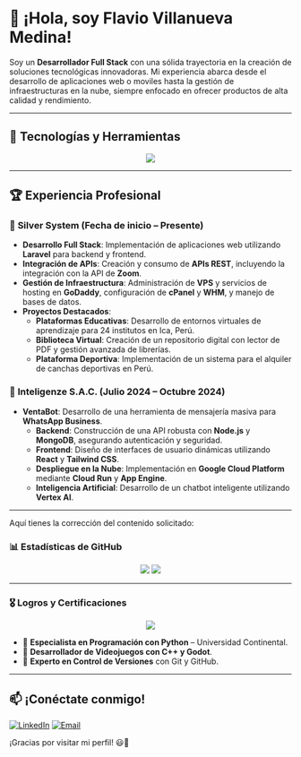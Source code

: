 # 👋 ¡Hola, soy Flavio Villanueva Medina!

Soy un **Desarrollador Full Stack** con una sólida trayectoria en la creación de soluciones tecnológicas innovadoras. Mi experiencia abarca desde el desarrollo de aplicaciones web o moviles hasta la gestión de infraestructuras en la nube, siempre enfocado en ofrecer productos de alta calidad y rendimiento.

---

## 🚀 Tecnologías y Herramientas

<p align="center">
  <a href="https://skillicons.dev">
    <img src="https://skillicons.dev/icons?i=angular,vue,nodejs,python,django,java,kotlin,androidstudio,bootstrap,tailwind,maven,mysql,postgresql,sqlite,mongodb,postgres,azure,gcp,linux,ubuntu,docker,jenkins,git,github,gitlab,postman,vite,nextjs,vercel,visualstudio,vscode,npm,pnpm,astro,godot,arduino,c,cpp" />
  </a>
</p>

---

## 🏆 Experiencia Profesional

### 🔹 **Silver System** (Fecha de inicio – Presente)
- **Desarrollo Full Stack**: Implementación de aplicaciones web utilizando **Laravel** para backend y frontend.
- **Integración de APIs**: Creación y consumo de **APIs REST**, incluyendo la integración con la API de **Zoom**.
- **Gestión de Infraestructura**: Administración de **VPS** y servicios de hosting en **GoDaddy**, configuración de **cPanel** y **WHM**, y manejo de bases de datos.
- **Proyectos Destacados**:
  - **Plataformas Educativas**: Desarrollo de entornos virtuales de aprendizaje para 24 institutos en Ica, Perú.
  - **Biblioteca Virtual**: Creación de un repositorio digital con lector de PDF y gestión avanzada de librerías.
  - **Plataforma Deportiva**: Implementación de un sistema para el alquiler de canchas deportivas en Perú.

### 🔹 **Inteligenze S.A.C.** (Julio 2024 – Octubre 2024)
- **VentaBot**: Desarrollo de una herramienta de mensajería masiva para **WhatsApp Business**.
  - **Backend**: Construcción de una API robusta con **Node.js** y **MongoDB**, asegurando autenticación y seguridad.
  - **Frontend**: Diseño de interfaces de usuario dinámicas utilizando **React** y **Tailwind CSS**.
  - **Despliegue en la Nube**: Implementación en **Google Cloud Platform** mediante **Cloud Run** y **App Engine**.
  - **Inteligencia Artificial**: Desarrollo de un chatbot inteligente utilizando **Vertex AI**.

---

Aquí tienes la corrección del contenido solicitado:

### 📊 Estadísticas de GitHub

<p align="center">
  <img src="https://github-readme-stats.vercel.app/api?username=XatoPo&show_icons=true&theme=graywhite&hide=prs,issues" />
  <img src="https://github-readme-stats.vercel.app/api/top-langs/?username=XatoPo&layout=compact&theme=graywhite" />
</p>

---

### 🎖️ Logros y Certificaciones

<p align="center">
  <img src="https://github-profile-trophy.vercel.app/?username=XatoPo&theme=oldie&column=5&margin-w=15&margin-h=15&titles=Commits,Repositories,Stars" />
</p>


- 🏅 **Especialista en Programación con Python** – Universidad Continental.
- 🏅 **Desarrollador de Videojuegos con C++ y Godot**.
- 🏅 **Experto en Control de Versiones** con Git y GitHub.

---

## 📫 ¡Conéctate conmigo!

[![LinkedIn](https://img.shields.io/badge/LinkedIn-Flavio%20Villanueva%20Medina-blue?style=for-the-badge&logo=linkedin)](https://www.linkedin.com/in/flavio-sebastian-villanueva-medina-072343210)
[![Email](https://img.shields.io/badge/Email-flaviovm2013%40gmail.com-red?style=for-the-badge&logo=gmail)](mailto:flaviovm2013@gmail.com)

¡Gracias por visitar mi perfil! 😃🚀
